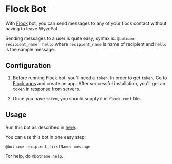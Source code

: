 # Flock Bot

With [Flock](https://flock.com/) bot, you can send messages to any of your
 flock contact without having to leave WyzePal.

Sending messages to a user is quite easy, syntax is:
`@botname recipient_name: hello`
where `recipient_name` is name of recipient and `hello` is the sample message.

## Configuration

1. Before running Flock bot, you'll need a `token`. In order to get `token`,
 Go to [Flock apps](https://dev.flock.com/apps) and create an app.
   After successful installation, you'll get an `token` in response from servers.

1. Once you have `token`, you should supply it in `flock.conf` file.

## Usage

Run this bot as described in
 [here](https://wyzepal.com/api/running-bots#running-a-bot).

You can use this bot in one easy step:

`@botname recipient_firstName: message`

For help, do `@botname help`.
